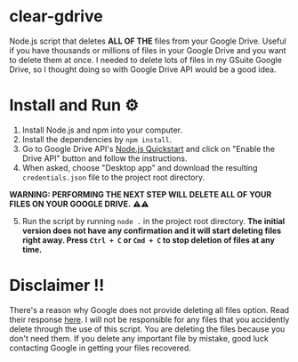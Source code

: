 # clear-gdrive
Node.js script that deletes **ALL OF THE** files from your Google Drive. Useful if you have thousands or millions of files in your Google Drive and you want to delete them at once. I needed to delete lots of files in my GSuite Google Drive, so I thought doing so with Google Drive API would be a good idea.

# Install and Run ⚙

1. Install Node.js and npm into your computer.
2. Install the dependencies by `npm install`.
3. Go to Google Drive API's [Node.js Quickstart](https://developers.google.com/drive/api/v3/quickstart/nodejs#step_1_turn_on_the) and click on "Enable the Drive API" button and follow the instructions.
4. When asked, choose "Desktop app" and download the resulting `credentials.json` file to the project root directory.

**WARNING: PERFORMING THE NEXT STEP WILL DELETE ALL OF YOUR FILES ON YOUR GOOGLE DRIVE.** ⚠⚠

5. Run the script by running `node .` in the project root directory. **The initial version does not have any confirmation and it will start deleting files right away. Press `Ctrl + C` or `Cmd + C` to stop deletion of files at any time.**

# Disclaimer ‼
There's a reason why Google does not provide deleting all files option. Read their response [here](https://support.google.com/drive/thread/5104011?hl=en&msgid=5146445). I will not be responsible for any files that you accidently delete through the use of this script. You are deleting the files because you don't need them. If you delete any important file by mistake, good luck contacting Google in getting your files recovered.
